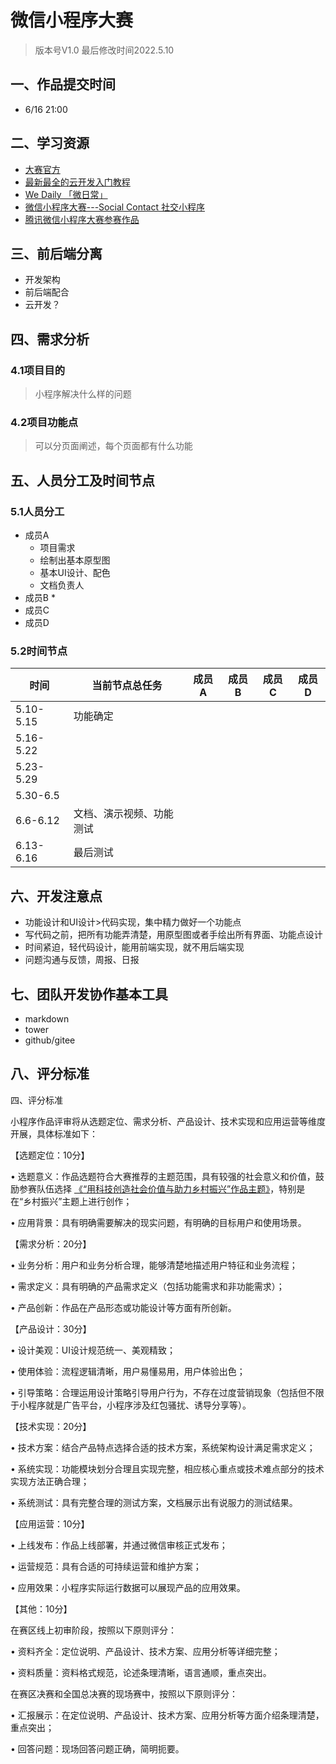 # 微信小程序大赛

> 版本号V1.0  最后修改时间2022.5.10

## 一、作品提交时间

* 6/16 21:00

## 二、学习资源

* [大赛官方](https://developers.weixin.qq.com/community/competition#course)
* [最新最全的云开发入门教程](https://blog.csdn.net/qiushi_1990/article/details/112391688)
* [We Daily 「微日常」](https://github.com/ixzk/WeDaily-Weapp)
* [微信小程序大赛---Social Contact 社交小程序](https://github.com/iStitches/Social-Contact#12-%E7%9B%AE%E6%A0%87%E7%94%A8%E6%88%B7)
* [腾讯微信小程序大赛参赛作品](https://github.com/sugarsweetss/SuperBeat)

## 三、前后端分离

* 开发架构
* 前后端配合
* 云开发？

## 四、需求分析

### 4.1项目目的

> 小程序解决什么样的问题

### 4.2项目功能点

> 可以分页面阐述，每个页面都有什么功能

## 五、人员分工及时间节点

### 5.1人员分工

* 成员A
  * 项目需求
  * 绘制出基本原型图
  * 基本UI设计、配色
  * 文档负责人
* 成员B
  * 
* 成员C
* 成员D

### 5.2时间节点

| 时间      | 当前节点总任务           | 成员A | 成员B | 成员C | 成员D |
| --------- | ------------------------ | ----- | ----- | ----- | ----- |
| 5.10-5.15 | 功能确定                 |       |       |       |       |
| 5.16-5.22 |                          |       |       |       |       |
| 5.23-5.29 |                          |       |       |       |       |
| 5.30-6.5  |                          |       |       |       |       |
| 6.6-6.12  | 文档、演示视频、功能测试 |       |       |       |       |
| 6.13-6.16 | 最后测试                 |       |       |       |       |

## 六、开发注意点

* 功能设计和UI设计>代码实现，集中精力做好一个功能点
* 写代码之前，把所有功能弄清楚，用原型图或者手绘出所有界面、功能点设计
* 时间紧迫，轻代码设计，能用前端实现，就不用后端实现
* 问题沟通与反馈，周报、日报

## 七、团队开发协作基本工具

* markdown
* tower
* github/gitee

## 八、评分标准

四、评分标准

小程序作品评审将从选题定位、需求分析、产品设计、技术实现和应用运营等维度开展，具体标准如下：



【选题定位：10分】

• 选题意义：作品选题符合大赛推荐的主题范围，具有较强的社会意义和价值，鼓励参赛队伍选择 [《“用科技创造社会价值与助力乡村振兴”作品主题》](https://developers.weixin.qq.com/community/develop/doc/000c44535581c853f6addb4c951809)，特别是在“乡村振兴”主题上进行创作；

• 应用背景：具有明确需要解决的现实问题，有明确的目标用户和使用场景。



【需求分析：20分】

• 业务分析：用户和业务分析合理，能够清楚地描述用户特征和业务流程；

• 需求定义：具有明确的产品需求定义（包括功能需求和非功能需求）；

• 产品创新：作品在产品形态或功能设计等方面有所创新。



【产品设计：30分】

• 设计美观：UI设计规范统一、美观精致；

• 使用体验：流程逻辑清晰，用户易懂易用，用户体验出色；

• 引导策略：合理运用设计策略引导用户行为，不存在过度营销现象（包括但不限于小程序就是广告平台，小程序涉及红包骚扰、诱导分享等）。



【技术实现：20分】

• 技术方案：结合产品特点选择合适的技术方案，系统架构设计满足需求定义；

• 系统实现：功能模块划分合理且实现完整，相应核心重点或技术难点部分的技术实现方法正确合理；

• 系统测试：具有完整合理的测试方案，文档展示出有说服力的测试结果。



【应用运营：10分】

• 上线发布：作品上线部署，并通过微信审核正式发布；

• 运营规范：具有合适的可持续运营和维护方案；

• 应用效果：小程序实际运行数据可以展现产品的应用效果。



【其他：10分】

在赛区线上初审阶段，按照以下原则评分：

• 资料齐全：定位说明、产品设计、技术方案、应用分析等详细完整；

• 资料质量：资料格式规范，论述条理清晰，语言通顺，重点突出。



在赛区决赛和全国总决赛的现场赛中，按照以下原则评分：

• 汇报展示：在定位说明、产品设计、技术方案、应用分析等方面介绍条理清楚，重点突出；

• 回答问题：现场回答问题正确，简明扼要。
